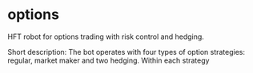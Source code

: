 # options
HFT robot for options trading with risk control and hedging.

Short description:
The bot operates with four types of option strategies: regular, market maker and two hedging.
Within each strategy